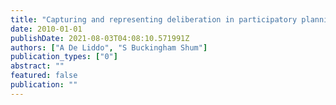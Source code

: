 ```yaml
---
title: "Capturing and representing deliberation in participatory planning practices"
date: 2010-01-01
publishDate: 2021-08-03T04:08:10.571991Z
authors: ["A De Liddo", "S Buckingham Shum"]
publication_types: ["0"]
abstract: ""
featured: false
publication: ""
---
```


